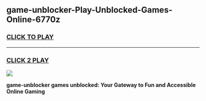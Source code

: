 
## game-unblocker-Play-Unblocked-Games-Online-6770z
<h3>
<a href="https://premium76.site?title=game-unblocker&ref=24A">CLICK TO PLAY</a></h3>
<hr>

<h3>
<a href="https://premium76.site?title=game-unblocker&ref=24A">CLICK 2 PLAY</a>
  
</h3>

<a href="https://premium76.site?title=game-unblocker&ref=24A"><img src="https://clearcache.store/games.png"></a>


**game-unblocker games unblocked: Your Gateway to Fun and Accessible Online Gaming**

